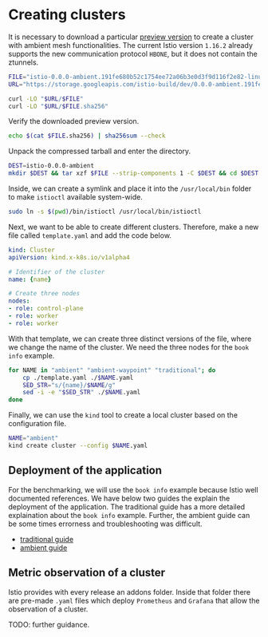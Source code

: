 # Creating clusters

It is necessary to download a particular [preview version](https://gcsweb.istio.io/gcs/istio-build/dev/0.0.0-ambient.191fe680b52c1754ee72a06b3e0d3f9d116f2e82) to create a cluster with ambient mesh functionalities.
The current Istio version `1.16.2` already supports the new communication protocol `HBONE`, but it does not contain the ztunnels.

```bash
FILE="istio-0.0.0-ambient.191fe680b52c1754ee72a06b3e0d3f9d116f2e82-linux-amd64.tar.gz"
URL="https://storage.googleapis.com/istio-build/dev/0.0.0-ambient.191fe680b52c1754ee72a06b3e0d3f9d116f2e82"

curl -LO "$URL/$FILE"
curl -LO "$URL/$FILE.sha256"
```

Verify the downloaded preview version.

```bash
echo $(cat $FILE.sha256) | sha256sum --check
```

Unpack the compressed tarball and enter the directory.

```bash
DEST=istio-0.0.0-ambient
mkdir $DEST && tar xzf $FILE --strip-components 1 -C $DEST && cd $DEST
```

Inside, we can create a symlink and place it into the `/usr/local/bin` folder to make `istioctl` available system-wide.

```bash
sudo ln -s $(pwd)/bin/istioctl /usr/local/bin/istioctl
```

Next, we want to be able to create different clusters.
Therefore, make a new file called `template.yaml` and add the code below.

```yaml title="template.yaml"
kind: Cluster
apiVersion: kind.x-k8s.io/v1alpha4

# Identifier of the cluster
name: {name}

# Create three nodes
nodes:
- role: control-plane
- role: worker
- role: worker
```

With that template, we can create three distinct versions of the file, where we change the name of the cluster.
We need the three nodes for the `book info` example.

```bash
for NAME in "ambient" "ambient-waypoint" "traditional"; do
    cp ./template.yaml ./$NAME.yaml
    SED_STR="s/{name}/$NAME/g"
    sed -i -e "$SED_STR" ./$NAME.yaml
done
```

Finally, we can use the `kind` tool to create a local cluster based on the configuration file.

```bash
NAME="ambient"
kind create cluster --config $NAME.yaml
```

## Deployment of the application

For the benchmarking, we will use the `book info` example because Istio well documented references.
We have below two guides the explain the deployment of the application.
The traditional guide has a more detailed explaination about the `book info` example.
Further, the ambient guide can be some times errorness and troubleshooting was difficult.

- [traditional guide](https://istio.io/latest/docs/examples/bookinfo/#deploying-the-application)
- [ambient guide](https://istio.io/latest/blog/2022/get-started-ambient/#deploy-your-applications)

## Metric observation of a cluster

Istio provides with every release an addons folder.
Inside that folder there are pre-made `.yaml` files which deploy `Prometheus` and `Grafana` that allow the observation of a cluster.

TODO: further guidance.
